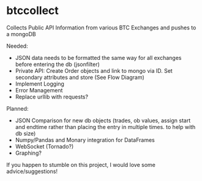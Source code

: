 # btccollect
Collects Public API Information from various BTC Exchanges and pushes to a mongoDB

Needed:
  - JSON data needs to be formatted the same way for all exchanges before entering the db (jsonfilter)
  - Private API: Create Order objects and link to mongo via ID. Set secondary attributes and store (See Flow Diagram)
  - Implement Logging
  - Error Management
  - Replace urllib with requests?

Planned:
  - JSON Comparison for new db objects (trades, ob values, assign start and endtime rather than placing the entry in multiple times. to help with db size)
  - Numpy/Pandas and Monary integration for DataFrames
  - WebSocket (Tornado?)
  - Graphing?
  
If you happen to stumble on this project, I would love some advice/suggestions!

